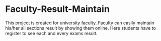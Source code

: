 # Faculty-Result-Maintain
This project is created for university faculty. Faculty can easily maintain his/her all sections result by showing them online. Here students have to register to see each and every exams result.
